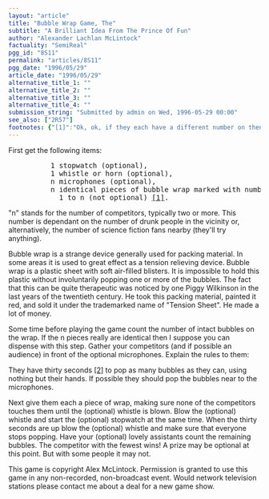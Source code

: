 ```yaml
---
layout: "article"
title: "Bubble Wrap Game, The"
subtitle: "A Brilliant Idea From The Prince Of Fun"
author: "Alexander Lachlan McLintock"
factuality: "SemiReal"
pgg_id: "8S11"
permalink: "articles/8S11"
pgg_date: "1996/05/29"
article_date: "1996/05/29"
alternative_title_1: ""
alternative_title_2: ""
alternative_title_3: ""
alternative_title_4: ""
submission_string: "Submitted by admin on Wed, 1996-05-29 00:00"
see_also: ["2R57"]
footnotes: {"[1]":"Ok, ok, if they each have a different number on then they aren't identical.","[2]":"thirty seconds may be too long if your pieces of bubble wrap are too small."}
---
```

<div>
<p>First get the following items:</p>
<pre>
          1 stopwatch (optional),
          1 whistle or horn (optional),
          n microphones (optional),
          n identical pieces of bubble wrap marked with numbers from
            1 to n (not optional) <a href="#footnotes.1" class="footnote-link">[1]</a>.
</pre>
<p>"n" stands for the number of competitors, typically two or more. This number is dependant on the number of drunk people in the vicinity or, alternatively, the number of science fiction fans nearby (they'll try anything).</p>
<p>Bubble wrap is a strange device generally used for packing material. In some areas it is used to great effect as a tension relieving device. Bubble wrap is a plastic sheet with soft air-filled blisters. It is impossible to hold this plastic without involuntarily popping one or more of the bubbles. The fact that this can be quite therapeutic was noticed by one Piggy Wilkinson in the last years of the twentieth century. He took this packing material, painted it red, and sold it under the trademarked name of "Tension Sheet". He made a lot of money.</p>
<p>Some time before playing the game count the number of intact bubbles on the wrap. If the n pieces really are identical then I suppose you can dispense with this step. Gather your competitors (and if possible an audience) in front of the optional microphones. Explain the rules to them:</p>
<p>They have thirty seconds <a href="#footnotes.2" class="footnote-link">[2]</a> to pop as many bubbles as they can, using nothing but their hands. If possible they should pop the bubbles near to the microphones.</p>
<p>Next give them each a piece of wrap, making sure none of the competitors touches them until the (optional) whistle is blown. Blow the (optional) whistle and start the (optional) stopwatch at the same time. When the thirty seconds are up blow the (optional) whistle and make sure that everyone stops popping. Have your (optional) lovely assistants count the remaining bubbles. The competitor with the fewest wins! A prize may be optional at this point. But with some people it may not.</p>
<p>This game is copyright Alex McLintock. Permission is granted to use this game in any non-recorded, non-broadcast event. Would network television stations please contact me about a deal for a new game show.</p>
</div>
